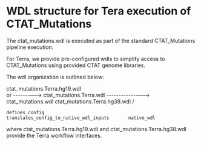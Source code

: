 

# WDL structure for Tera execution of CTAT_Mutations


The ctat_mutations.wdl is executed as part of the standard CTAT_Mutations pipeline execution.

For Terra, we provide pre-configured wdls to simplify access to CTAT_Mutations using provided CTAT genome libraries.



The wdl organization is outlined below:


ctat_mutations.Terra.hg19.wdl  \
      or                        --------->  ctat_mutations.Terra.wdl ---------------> ctat_mutations.wdl
ctat_mutations.Terra.hg38.wdl  /


    defines_config                        translates_config_to_native_wdl_inputs       native_wdl




where ctat_mutations.Terra.hg19.wdl and ctat_mutations.Terra.hg38.wdl provide the Terra workflow interfaces.



